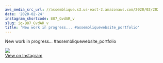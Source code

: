 ```yaml
---
aws_media_src_url: //assemblique.s3.us-east-2.amazonaws.com/2020/02/2020-02-24_05-06-30_UTC.jpg
date: '2020-02-24'
instagram_shortcode: B87_GvdAR_v
slug: ig-B87_GvdAR_v
title: 'New work in progress... #assembliquewebsite_portfolio'
---
```


New work in progress... #assembliquewebsite\_portfolio 

![](//assemblique.s3.us-east-2.amazonaws.com/2020/02/2020-02-24_05-06-30_UTC.jpg)   
[View on Instagram](https://www.instagram.com/p/B87_GvdAR_v/)